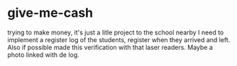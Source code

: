# give-me-cash
trying to make money, it's just a litle project to the school nearby
I need to implement a register log of the students, register when they arrived and left. Also if possible made this verification with that laser readers. Maybe a photo linked with de log.
